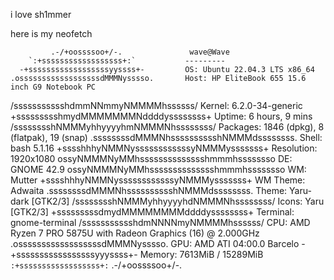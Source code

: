 i love sh1mmer

here is my neofetch


             .-/+oossssoo+/-.               wave@Wave 
        `:+ssssssssssssssssss+:`           --------- 
      -+ssssssssssssssssssyyssss+-         OS: Ubuntu 22.04.3 LTS x86_64 
    .ossssssssssssssssssdMMMNysssso.       Host: HP EliteBook 655 15.6 inch G9 Notebook PC 
   /ssssssssssshdmmNNmmyNMMMMhssssss/      Kernel: 6.2.0-34-generic 
  +ssssssssshmydMMMMMMMNddddyssssssss+     Uptime: 6 hours, 9 mins 
 /sssssssshNMMMyhhyyyyhmNMMMNhssssssss/    Packages: 1846 (dpkg), 8 (flatpak), 19 (snap) 
.ssssssssdMMMNhsssssssssshNMMMdssssssss.   Shell: bash 5.1.16 
+sssshhhyNMMNyssssssssssssyNMMMysssssss+   Resolution: 1920x1080 
ossyNMMMNyMMhsssssssssssssshmmmhssssssso   DE: GNOME 42.9 
ossyNMMMNyMMhsssssssssssssshmmmhssssssso   WM: Mutter 
+sssshhhyNMMNyssssssssssssyNMMMysssssss+   WM Theme: Adwaita 
.ssssssssdMMMNhsssssssssshNMMMdssssssss.   Theme: Yaru-dark [GTK2/3] 
 /sssssssshNMMMyhhyyyyhdNMMMNhssssssss/    Icons: Yaru [GTK2/3] 
  +sssssssssdmydMMMMMMMMddddyssssssss+     Terminal: gnome-terminal 
   /ssssssssssshdmNNNNmyNMMMMhssssss/      CPU: AMD Ryzen 7 PRO 5875U with Radeon Graphics (16) @ 2.000GHz 
    .ossssssssssssssssssdMMMNysssso.       GPU: AMD ATI 04:00.0 Barcelo 
      -+sssssssssssssssssyyyssss+-         Memory: 7613MiB / 15289MiB 
        `:+ssssssssssssssssss+:`
            .-/+oossssoo+/-.                                       
                                                                   

